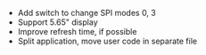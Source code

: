 * Add switch to change SPI modes 0, 3
* Support 5.65" display
* Improve refresh time, if possible
* Split application, move user code in separate file

